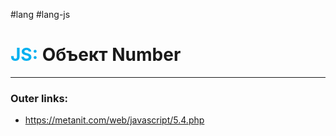 #lang #lang-js
# <font color="#00b0f0">JS:</font> Объект Number
---
### Outer links:
- https://metanit.com/web/javascript/5.4.php